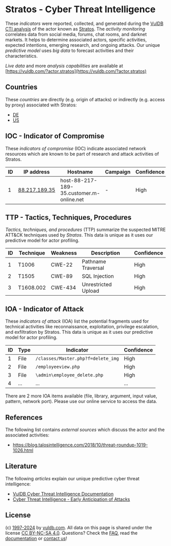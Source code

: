 # Stratos - Cyber Threat Intelligence

These _indicators_ were reported, collected, and generated during the [VulDB CTI analysis](https://vuldb.com/?kb.cti) of the actor known as [Stratos](https://vuldb.com/?actor.stratos). The _activity monitoring_ correlates data from social media, forums, chat rooms, and darknet markets. It helps to determine associated actors, specific activities, expected intentions, emerging research, and ongoing attacks. Our unique _predictive model_ uses _big data_ to forecast activities and their characteristics.

_Live data_ and more _analysis capabilities_ are available at [https://vuldb.com/?actor.stratos](https://vuldb.com/?actor.stratos)

## Countries

These _countries_ are directly (e.g. origin of attacks) or indirectly (e.g. access by proxy) associated with Stratos:

* [DE](https://vuldb.com/?country.de)
* [US](https://vuldb.com/?country.us)

## IOC - Indicator of Compromise

These _indicators of compromise_ (IOC) indicate associated network resources which are known to be part of research and attack activities of Stratos.

ID | IP address | Hostname | Campaign | Confidence
-- | ---------- | -------- | -------- | ----------
1 | [88.217.189.35](https://vuldb.com/?ip.88.217.189.35) | host-88-217-189-35.customer.m-online.net | - | High

## TTP - Tactics, Techniques, Procedures

_Tactics, techniques, and procedures_ (TTP) summarize the suspected MITRE ATT&CK techniques used by _Stratos_. This data is unique as it uses our predictive model for actor profiling.

ID | Technique | Weakness | Description | Confidence
-- | --------- | -------- | ----------- | ----------
1 | T1006 | CWE-22 | Pathname Traversal | High
2 | T1505 | CWE-89 | SQL Injection | High
3 | T1608.002 | CWE-434 | Unrestricted Upload | High

## IOA - Indicator of Attack

These _indicators of attack_ (IOA) list the potential fragments used for technical activities like reconnaissance, exploitation, privilege escalation, and exfiltration by Stratos. This data is unique as it uses our predictive model for actor profiling.

ID | Type | Indicator | Confidence
-- | ---- | --------- | ----------
1 | File | `/classes/Master.php?f=delete_img` | High
2 | File | `/employeeview.php` | High
3 | File | `\admin\employee_delete.php` | High
4 | ... | ... | ...

There are 2 more IOA items available (file, library, argument, input value, pattern, network port). Please use our online service to access the data.

## References

The following list contains _external sources_ which discuss the actor and the associated activities:

* https://blog.talosintelligence.com/2018/10/threat-roundup-1019-1026.html

## Literature

The following _articles_ explain our unique predictive cyber threat intelligence:

* [VulDB Cyber Threat Intelligence Documentation](https://vuldb.com/?kb.cti)
* [Cyber Threat Intelligence - Early Anticipation of Attacks](https://www.scip.ch/en/?labs.20201022)

## License

(c) [1997-2024](https://vuldb.com/?kb.changelog) by [vuldb.com](https://vuldb.com/?kb.about). All data on this page is shared under the license [CC BY-NC-SA 4.0](https://creativecommons.org/licenses/by-nc-sa/4.0/). Questions? Check the [FAQ](https://vuldb.com/?kb.faq), read the [documentation](https://vuldb.com/?kb) or [contact us](https://vuldb.com/?contact)!
